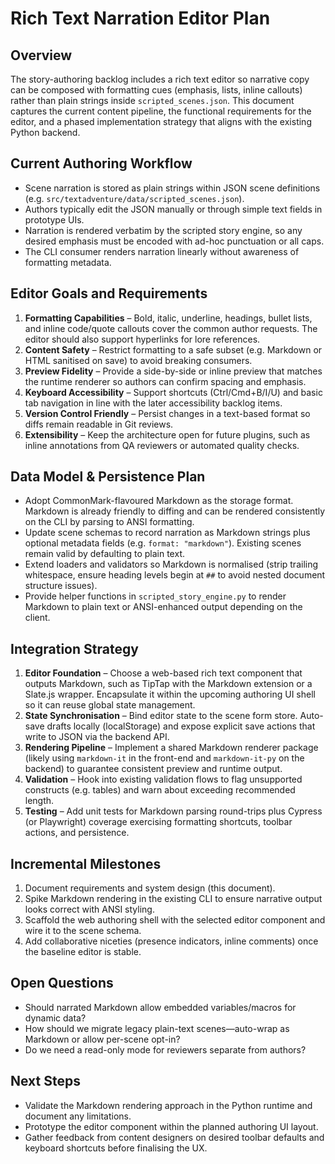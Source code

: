 # Rich Text Narration Editor Plan

## Overview
The story-authoring backlog includes a rich text editor so narrative copy can be
composed with formatting cues (emphasis, lists, inline callouts) rather than
plain strings inside `scripted_scenes.json`. This document captures the current
content pipeline, the functional requirements for the editor, and a phased
implementation strategy that aligns with the existing Python backend.

## Current Authoring Workflow
- Scene narration is stored as plain strings within JSON scene definitions
  (e.g. `src/textadventure/data/scripted_scenes.json`).
- Authors typically edit the JSON manually or through simple text fields in
  prototype UIs.
- Narration is rendered verbatim by the scripted story engine, so any desired
  emphasis must be encoded with ad-hoc punctuation or all caps.
- The CLI consumer renders narration linearly without awareness of formatting
  metadata.

## Editor Goals and Requirements
1. **Formatting Capabilities** – Bold, italic, underline, headings, bullet
   lists, and inline code/quote callouts cover the common author requests. The
   editor should also support hyperlinks for lore references.
2. **Content Safety** – Restrict formatting to a safe subset (e.g. Markdown or
   HTML sanitised on save) to avoid breaking consumers.
3. **Preview Fidelity** – Provide a side-by-side or inline preview that matches
   the runtime renderer so authors can confirm spacing and emphasis.
4. **Keyboard Accessibility** – Support shortcuts (Ctrl/Cmd+B/I/U) and basic
   tab navigation in line with the later accessibility backlog items.
5. **Version Control Friendly** – Persist changes in a text-based format so diffs
   remain readable in Git reviews.
6. **Extensibility** – Keep the architecture open for future plugins, such as
   inline annotations from QA reviewers or automated quality checks.

## Data Model & Persistence Plan
- Adopt CommonMark-flavoured Markdown as the storage format. Markdown is
  already friendly to diffing and can be rendered consistently on the CLI by
  parsing to ANSI formatting.
- Update scene schemas to record narration as Markdown strings plus optional
  metadata fields (e.g. `format: "markdown"`). Existing scenes remain valid by
  defaulting to plain text.
- Extend loaders and validators so Markdown is normalised (strip trailing
  whitespace, ensure heading levels begin at `##` to avoid nested document
  structure issues).
- Provide helper functions in `scripted_story_engine.py` to render Markdown to
  plain text or ANSI-enhanced output depending on the client.

## Integration Strategy
1. **Editor Foundation** – Choose a web-based rich text component that outputs
   Markdown, such as TipTap with the Markdown extension or a Slate.js wrapper.
   Encapsulate it within the upcoming authoring UI shell so it can reuse global
   state management.
2. **State Synchronisation** – Bind editor state to the scene form store.
   Auto-save drafts locally (localStorage) and expose explicit save actions that
   write to JSON via the backend API.
3. **Rendering Pipeline** – Implement a shared Markdown renderer package (likely
   using `markdown-it` in the front-end and `markdown-it-py` on the backend) to
   guarantee consistent preview and runtime output.
4. **Validation** – Hook into existing validation flows to flag unsupported
   constructs (e.g. tables) and warn about exceeding recommended length.
5. **Testing** – Add unit tests for Markdown parsing round-trips plus Cypress
   (or Playwright) coverage exercising formatting shortcuts, toolbar actions,
   and persistence.

## Incremental Milestones
1. Document requirements and system design (this document).
2. Spike Markdown rendering in the existing CLI to ensure narrative output looks
   correct with ANSI styling.
3. Scaffold the web authoring shell with the selected editor component and wire
   it to the scene schema.
4. Add collaborative niceties (presence indicators, inline comments) once the
   baseline editor is stable.

## Open Questions
- Should narrated Markdown allow embedded variables/macros for dynamic data?
- How should we migrate legacy plain-text scenes—auto-wrap as Markdown or allow
  per-scene opt-in?
- Do we need a read-only mode for reviewers separate from authors?

## Next Steps
- Validate the Markdown rendering approach in the Python runtime and document
  any limitations.
- Prototype the editor component within the planned authoring UI layout.
- Gather feedback from content designers on desired toolbar defaults and
  keyboard shortcuts before finalising the UX.
